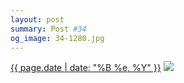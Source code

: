 ```yaml
---
layout: post
summary: Post #34
og_image: 34-1280.jpg
---
```


<p>
  <time><a href="/34">{{ page.date | date: "%B %e, %Y" }}</a></time>
  <a href="/34"><img src="{{ site.assets_url }}/34-640.jpg" srcset="{{ site.assets_url }}/34-1280.jpg 1280w, {{ site.assets_url }}/34-960.jpg 960w, {{ site.assets_url }}/34-640.jpg 640w, {{ site.assets_url }}/34-320.jpg 320w" sizes="(min-width: 700px) 50vw, calc(100vw - 2rem)" /></a>
</p>
